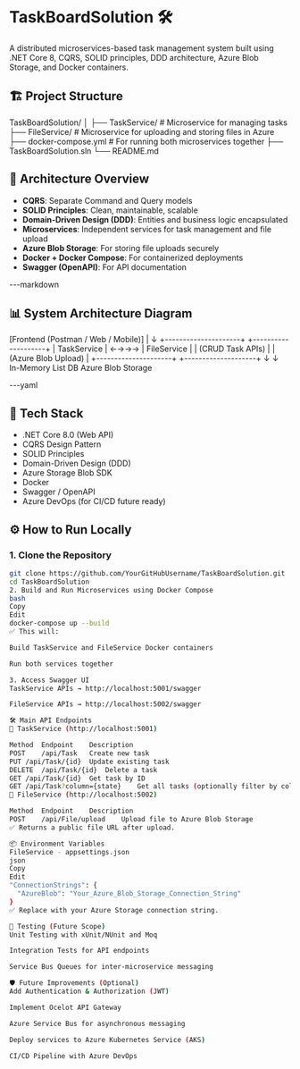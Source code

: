 

# TaskBoardSolution 🛠️

A distributed microservices-based task management system built using .NET Core 8, CQRS, SOLID principles, DDD architecture, Azure Blob Storage, and Docker containers.


## 🏗️ Project Structure

TaskBoardSolution/ │ ├── TaskService/ # Microservice for managing tasks ├── FileService/ # Microservice for uploading and storing files in Azure ├── docker-compose.yml # For running both microservices together ├── TaskBoardSolution.sln └── README.md


## 🚀 Architecture Overview

- **CQRS**: Separate Command and Query models
- **SOLID Principles**: Clean, maintainable, scalable
- **Domain-Driven Design (DDD)**: Entities and business logic encapsulated
- **Microservices**: Independent services for task management and file upload
- **Azure Blob Storage**: For storing file uploads securely
- **Docker + Docker Compose**: For containerized deployments
- **Swagger (OpenAPI)**: For API documentation

---markdown

## 📊 System Architecture Diagram

[Frontend (Postman / Web / Mobile)] | ↓ +---------------------+ +--------------------+ | TaskService | ←→→→ | FileService | | (CRUD Task APIs) | | (Azure Blob Upload) | +---------------------+ +--------------------+ ↓ ↓ In-Memory List DB Azure Blob Storage


---yaml

## 🧰 Tech Stack

- .NET Core 8.0 (Web API)
- CQRS Design Pattern
- SOLID Principles
- Domain-Driven Design (DDD)
- Azure Storage Blob SDK
- Docker
- Swagger / OpenAPI
- Azure DevOps (for CI/CD future ready)


## ⚙️ How to Run Locally

### 1. Clone the Repository

```bash
git clone https://github.com/YourGitHubUsername/TaskBoardSolution.git
cd TaskBoardSolution
2. Build and Run Microservices using Docker Compose
bash
Copy
Edit
docker-compose up --build
✅ This will:

Build TaskService and FileService Docker containers

Run both services together

3. Access Swagger UI
TaskService APIs → http://localhost:5001/swagger

FileService APIs → http://localhost:5002/swagger

🛠️ Main API Endpoints
🚀 TaskService (http://localhost:5001)

Method	Endpoint	Description
POST	/api/Task	Create new task
PUT	/api/Task/{id}	Update existing task
DELETE	/api/Task/{id}	Delete a task
GET	/api/Task/{id}	Get task by ID
GET	/api/Task?column={state}	Get all tasks (optionally filter by column)
📂 FileService (http://localhost:5002)

Method	Endpoint	Description
POST	/api/File/upload	Upload file to Azure Blob Storage
✅ Returns a public file URL after upload.

📦 Environment Variables
FileService - appsettings.json
json
Copy
Edit
"ConnectionStrings": {
  "AzureBlob": "Your_Azure_Blob_Storage_Connection_String"
}
✅ Replace with your Azure Storage connection string.

🧪 Testing (Future Scope)
Unit Testing with xUnit/NUnit and Moq

Integration Tests for API endpoints

Service Bus Queues for inter-microservice messaging

🛡️ Future Improvements (Optional)
Add Authentication & Authorization (JWT)

Implement Ocelot API Gateway

Azure Service Bus for asynchronous messaging

Deploy services to Azure Kubernetes Service (AKS)

CI/CD Pipeline with Azure DevOps


